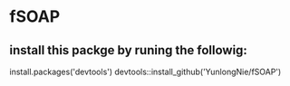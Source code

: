 # fSOAP
## install this packge by runing the followig: 

install.packages('devtools')
devtools::install_github('YunlongNie/fSOAP')


